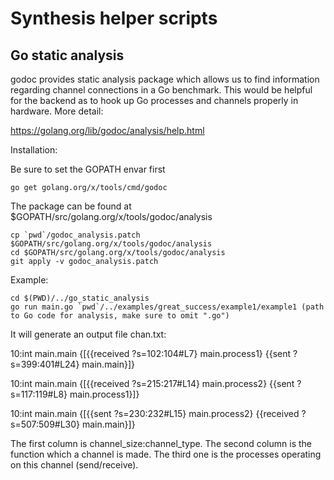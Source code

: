 # Synthesis helper scripts

## Go static analysis
godoc provides static analysis package which allows us to find information regarding channel connections in a Go benchmark. This would be helpful for the backend as to hook up Go processes and channels properly in hardware. More detail:

https://golang.org/lib/godoc/analysis/help.html

Installation:

Be sure to set the GOPATH envar first
```
go get golang.org/x/tools/cmd/godoc
```
The package can be found at $GOPATH/src/golang.org/x/tools/godoc/analysis
```
cp `pwd`/godoc_analysis.patch $GOPATH/src/golang.org/x/tools/godoc/analysis
cd $GOPATH/src/golang.org/x/tools/godoc/analysis
git apply -v godoc_analysis.patch 
```
Example:
```
cd $(PWD)/../go_static_analysis
go run main.go `pwd`/../examples/great_success/example1/example1 (path to Go code for analysis, make sure to omit ".go")
```
It will generate an output file chan.txt:

10:int main.main {[{{received ?s=102:104#L7} main.process1} {{sent ?s=399:401#L24} main.main}]}

10:int main.main {[{{received ?s=215:217#L14} main.process2} {{sent ?s=117:119#L8} main.process1}]}

10:int main.main {[{{sent ?s=230:232#L15} main.process2} {{received ?s=507:509#L30} main.main}]}

The first column is channel_size:channel_type. The second column is the function which a channel is made. The third one is the processes operating on this channel (send/receive).
